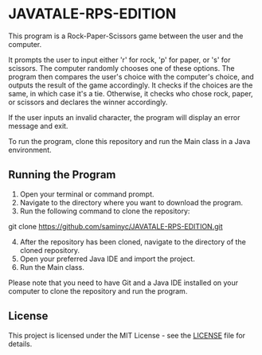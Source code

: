 # JAVATALE-RPS-EDITION

This program is a Rock-Paper-Scissors game between the user and the computer. 

It prompts the user to input either 'r' for rock, 'p' for paper, or 's' for scissors. 
The computer randomly chooses one of these options. 
The program then compares the user's choice with the computer's choice, and outputs the result of the game accordingly. It checks if the choices are the same, in which case it's a tie. Otherwise, it checks who chose rock, paper, or scissors and declares the winner accordingly. 

If the user inputs an invalid character, the program will display an error message and exit.

To run the program, clone this repository and run the Main class in a Java environment.

## Running the Program

1. Open your terminal or command prompt.
2. Navigate to the directory where you want to download the program.
3. Run the following command to clone the repository:

git clone https://github.com/saminyc/JAVATALE-RPS-EDITION.git

4. After the repository has been cloned, navigate to the directory of the cloned repository.
5. Open your preferred Java IDE and import the project.
6. Run the Main class.

Please note that you need to have Git and a Java IDE installed on your computer to clone the repository and run the program.

## License

This project is licensed under the MIT License - see the [LICENSE](LICENSE) file for details.

